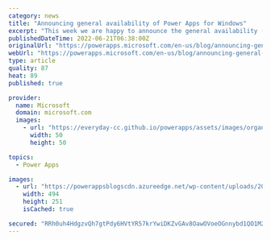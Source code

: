 ```yaml
---
category: news
title: "Announcing general availability of Power Apps for Windows"
excerpt: "This week we are happy to announce the general availability (GA) of our new Power Apps application for Windows. This builds on the public preview announced April 2022 in Announcing Public Preview of a new Power Apps application on Windows."
publishedDateTime: 2022-06-21T06:38:00Z
originalUrl: "https://powerapps.microsoft.com/en-us/blog/announcing-general-availability-of-power-apps-for-windows/"
webUrl: "https://powerapps.microsoft.com/en-us/blog/announcing-general-availability-of-power-apps-for-windows/"
type: article
quality: 87
heat: 89
published: true

provider:
  name: Microsoft
  domain: microsoft.com
  images:
    - url: "https://everyday-cc.github.io/powerapps/assets/images/organizations/microsoft.com-50x50.jpg"
      width: 50
      height: 50

topics:
  - Power Apps

images:
  - url: "https://powerappsblogscdn.azureedge.net/wp-content/uploads/2022/06/PA-for-Windows.png"
    width: 494
    height: 251
    isCached: true

secured: "RRh0uh4HdgzvQh7gtPdy6HVtYR57krYwiDKZvGAv8OawOVoeOGnnybd1QO1M2/pKNwwwQmcP0YUVdVuPFkuXliZUA9UwTiUOUw42r0l3z+CmKCyjFoWfIhRD3iEE37gJYtr7XnszJ0ttLnvsG2+mNlCRAlrmlIZqTr80+8+/9eeH7ncAHIxl6c2ALSL04lnz5WKuJeXC56vp2LJVcbeNDX85zp/Q9tC2XCWCZ8PQVnXHh8HJnJPqz8NrY3xRb/7DG3ydAu/w5m7l9LlqJVQ87BJKEK30c/4gkQUIGd4iqiaVCW5T621GqrDABgM1qy+yQul8jkeiCATO3c2aDkbBY+WXzTbsV8Qf9ymbuKAOlVY=;23ZYF+7sc6cuKveREa73vA=="
---
```


